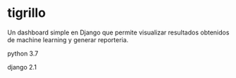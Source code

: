 # tigrillo
Un dashboard simple en Django que permite visualizar resultados obtenidos de machine learning y generar reporteria.

python 3.7

django 2.1
